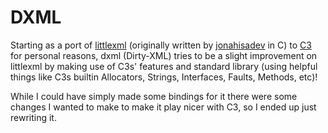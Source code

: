 # DXML
Starting as a port of [littlexml](https://github.com/jonahisadev/littlexml) (originally written by 
[jonahisadev](jonahisadev) in C) to [C3](https://c3-lang.org/) for personal reasons, dxml (Dirty-XML) 
tries to be a slight improvement on littlexml by making use of C3s' features and standard library
(using helpful things like C3s builtin Allocators, Strings, Interfaces, Faults, Methods, etc)!  

While I could have simply made some bindings for it there were some changes I wanted to make to make it play nicer with C3, so I ended up just rewriting it.